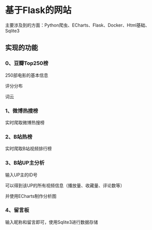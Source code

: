 # 基于Flask的网站

主要涉及到的方面：Python爬虫、ECharts、Flask、Docker、Html基础、Sqlite3

## 实现的功能

### 0、豆瓣Top250榜

250部电影的基本信息

评分分布

词云

### 1、微博热搜榜

实时爬取微博热搜榜

### 2、B站热榜

实时爬取B站视频排行榜

### 3、B站UP主分析

输入UP主的ID号

可以得到该UP的所有视频信息（播放量、收藏量、评论数等）

并使用ECharts制作分析图

### 4、留言板

输入昵称和留言即可，使用Sqlite3进行数据存储
